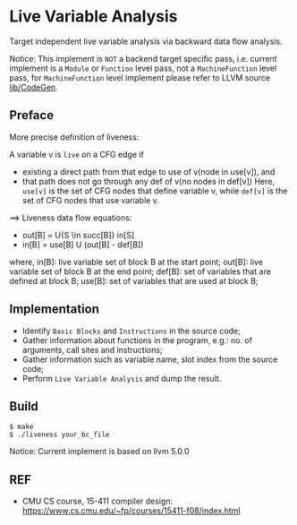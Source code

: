 # Live Variable Analysis
Target independent live variable analysis via backward data flow analysis.

Notice: This implement is `NOT` a backend target specific pass, i.e. current implement is a `Module` or `Function` level pass, not a `MachineFunction` level pass, for `MachineFunction` level implement please refer to LLVM source [lib/CodeGen](https://github.com/llvm-mirror/llvm/blob/master/lib/CodeGen/LiveVariables.cpp).

## Preface
More precise definition of liveness:

A variable v is `live` on a CFG edge if
- existing a direct path from that edge to use of v(node in use[v]), and
- that path does not go through any def of v(no nodes in def[v])
Here, `use[v]` is the set of CFG nodes that define variable v, while `def[v]` is the set of CFG nodes that use variable v.

==> Liveness data flow equations:

- out[B] = U{S \in succ[B]} in[S]
- in[B] = use[B] U (out[B] - def[B])

where,
in[B]: live variable set of block B at the start point;
out[B]: live variable set of block B at the end point;
def[B]: set of variables that are defined at block B;
use[B]: set of variables that are used at block B;

## Implementation
- Identify `Basic Blocks` and `Instructions` in the source code;
- Gather information about functions in the program, e.g.: no. of arguments, call sites and instructions;
- Gather information such as variable name, slot index from the source code;
- Perform `Live Variable Analysis` and dump the result.

## Build

```
$ make
$ ./liveness your_bc_file
```

Notice: Current implement is based on llvm 5.0.0

## REF
- CMU CS course, 15-411 compiler design: <https://www.cs.cmu.edu/~fp/courses/15411-f08/index.html>
